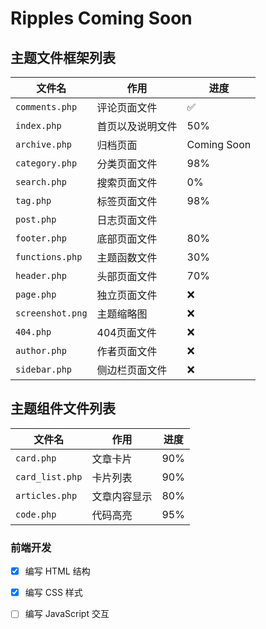 # Ripples Coming Soon



## 主题文件框架列表

| 文件名          | 作用                             | 进度 |
| --------------- | -------------------------------- | ---- |
| `comments.php`  | 评论页面文件                     | ✅   |
| `index.php`     | 首页以及说明文件                 | 50%   |
| `archive.php`   |归档页面  | Coming Soon   |
| `category.php`  | 分类页面文件                     | 98%   |
| `search.php`    | 搜索页面文件                     |  0%  |
| `tag.php`       | 标签页面文件                     | 98%   |
| `post.php`      | 日志页面文件                     |    |
| `footer.php`    | 底部页面文件                     | 80%   |
| `functions.php` | 主题函数文件                     | 30%   |
| `header.php`    | 头部页面文件                     | 70%   |
| `page.php`      | 独立页面文件                     | ❌   |
| `screenshot.png`| 主题缩略图                       | ❌   |
| `404.php`       | 404页面文件                      | ❌   |
| `author.php`    | 作者页面文件                     | ❌   |
| `sidebar.php`   | 侧边栏页面文件                   | ❌   |


## 主题组件文件列表

| 文件名          | 作用                             | 进度 |
| --------------- | -------------------------------- | ---- |
| `card.php`      | 文章卡片                          | 90%  |
| `card_list.php` | 卡片列表                          | 90%  |
| `articles.php` | 文章内容显示                       | 80%  |
| `code.php` | 代码高亮                       | 95% |

### 前端开发
- [x] 编写 HTML 结构
- [x] 编写 CSS 样式
- [ ] 编写 JavaScript 交互

